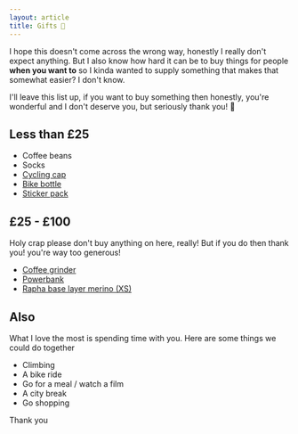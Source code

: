 ```yaml
---
layout: article
title: Gifts 🎈
---
```


I hope this doesn't come across the wrong way, honestly I really don't expect anything. But I also know how hard it can be to buy things for people **when you want to** so I kinda wanted to supply something that makes that somewhat easier? I don't know.

I'll leave this list up, if you want to buy something then honestly, you're wonderful and I don't deserve you, but seriously thank you! 🥰

## Less than £25

- Coffee beans
- Socks
- [Cycling cap](https://uk.pedaled.com/collections/men-accessories-hats-caps)
- [Bike bottle](https://shop.globalcyclingnetwork.com/products/gcn-x-camelbak-podium-water-bottle-620ml-black?_pos=1&_fid=b1d947f93&_ss=c)
- [Sticker pack](https://www.mahalomydude.com/en-gb/collections/stickers)

## £25 - £100

Holy crap please don't buy anything on here, really! But if you do then thank you! you're way too generous!

- [Coffee grinder](https://www.amazon.co.uk/KINGrinder-Straight-Handle-Adjustable-Aeropress/dp/B0CVSDMXFH)
- [Powerbank](https://www.amazon.co.uk/Anker-Portable-PowerCore-Essential-Technology/dp/)
- [Rapha base layer merino (XS)](https://www.rapha.cc/gb/en/shop/mens/base-layers)

## Also

What I love the most is spending time with you. Here are some things we could do together

- Climbing
- A bike ride
- Go for a meal / watch a film
- A city break
- Go shopping

Thank you
